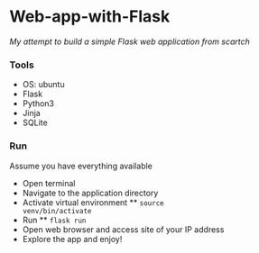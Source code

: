 # Web-app-with-Flask

_My attempt to build a simple Flask web application from scartch_

### Tools

* OS: ubuntu
* Flask
* Python3
* Jinja
* SQLite

### Run
Assume you have everything available
* Open terminal
* Navigate to the application directory
* Activate virtual environment
** <code>source venv/bin/activate</code>
* Run
** <code>flask run</code>
* Open web browser and access site of your IP address
* Explore the app and enjoy!
